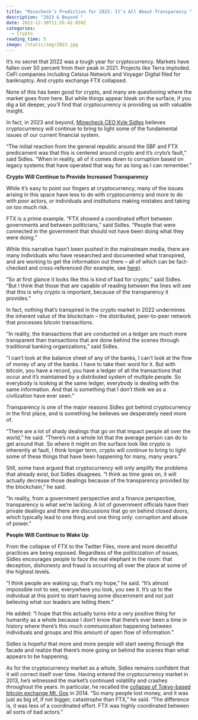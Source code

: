 ```yaml
---
title: "Minecheck’s Prediction for 2023: It’s All About Transparency "
description: "2023 & Beyond "
date: 2022-12-30T11:55:42.859Z
categories:
  - Crypto
reading_time: 5
image: /static/img/2023.jpg
---
```

It’s no secret that 2022 was a tough year for cryptocurrency. Markets have fallen over 50 percent from their peak in 2021. Projects like Terra imploded. CeFi companies including Celsius Network and Voyager Digital filed for bankruptcy. And crypto exchange FTX collapsed. 



None of this has been good for crypto, and many are questioning where the market goes from here. But while things appear bleak on the surface, if you dig a bit deeper, you’ll find that cryptocurrency is providing us with valuable insight.



In fact, in 2023 and beyond, [Minecheck CEO Kyle Sidles](https://www.minecheck.com/posts/crypto-expert-builds-mining-software-to-support-mining-operations/) believes cryptocurrency will continue to bring to light some of the fundamental issues of our current financial system.



“The initial reaction from the general republic around the SBF and FTX predicament was that this is centered around crypto and it’s cryto’s fault,” said Sidles. “When in reality, all of it comes down to corruption based on legacy systems that have operated that way for as long as I can remember.”



**Crypto Will Continue to Provide Increased Transparency**



While it’s easy to point our fingers at cryptocurrency, many of the issues arising in this space have less to do with cryptocurrency and more to do with poor actors, or individuals and institutions making mistakes and taking on too much risk.



FTX is a prime example. “FTX showed a coordinated effort between governments and between politicians,” said Sidles. “People that were connected in the government that should not have been doing what they were doing.”



While this narrative hasn’t been pushed in the mainstream media, there are many individuals who have researched and documented what transpired, and are working to get the information out there – all of which can be fact-checked and cross-referenced (for example, see [here](https://www.youtube.com/watch?app=desktop&v=OYQMcYCN2EA&feature=youtu.be)). 



“So at first glance it looks like this is kind of bad for crypto,” said Sidles. “But I think that those that are capable of reading between the lines will see that this is why crypto is important, because of the transparency it provides.”



In fact, nothing that’s transpired in the crypto market in 2022 undermines the inherent value of the blockchain – the distributed, peer-to-peer network that processes bitcoin transactions. 



“In reality, the transactions that are conducted on a ledger are much more transparent than transactions that are done behind the scenes through traditional banking organizations,” said Sidles. 



“I can’t look at the balance sheet of any of the banks, I can’t look at the flow of money of any of the banks. I have to take their word for it. But with bitcoin, you have a record, you have a ledger of all the transactions that occur and it’s maintained by a distributed system of multiple people. So everybody is looking at the same ledger, everybody is dealing with the same information. And that is something that I don’t think we as a civilization have ever seen.”



Transparency is one of the major reasons Sidles got behind cryptocurrency in the first place, and is something he believes we desperately need more of.



“There are a lot of shady dealings that go on that impact people all over the world,” he said. “There’s not a whole lot that the average person can do to get around that. So where it might on the surface look like crypto is inherently at fault, I think longer term, crypto will continue to bring to light some of these things that have been happening for many, many years.”



Still, some have argued that cryptocurrency will only amplify the problems that already exist, but Sidles disagrees. “I think as time goes on, it will actually decrease those dealings because of the transparency provided by the blockchain,” he said. 



“In reality, from a government perspective and a finance perspective, transparency is what we’re lacking. A lot of government officials have their private dealings and there are discussions that go on behind closed doors, which typically lead to one thing and one thing only: corruption and abuse of power.”



**People Will Continue to Wake Up**



From the collapse of FTX to the Twitter Files, more and more deceitful practices are being exposed. Regardless of the politicization of issues, Sidles encourages people to face the real elephant in the room: that deception, dishonesty and fraud is occurring all over the place at some of the highest levels.



“I think people are waking up, that’s my hope,” he said. “It’s almost impossible not to see, everywhere you look, you see it. It’s up to the individual at this point to start having some discernment and not just believing what our leaders are telling them.”



He added: “I hope that this actually turns into a very positive thing for humanity as a whole because I don’t know that there’s ever been a time in history where there’s this much communication happening between individuals and groups and this amount of open flow of information.”



Sidles is hopeful that more and more people will start seeing through the facade and realize that there’s more going on behind the scenes than what appears to be happening.



As for the cryptocurrency market as a whole, Sidles remains confident that it will correct itself over time. Having entered the cryptocurrency market in 2013, he’s witnessed the market’s continued volatility and crashes throughout the years. In particular, he recalled the [collapse of Tokyo-based bitcoin exchange Mt. Gox](https://www.wired.com/2014/03/bitcoin-exchange/) in 2014. “So many people lost money, and it was just as big of, if not bigger, catastrophe than FTX,” he said. “The difference is, it was less of a coordinated effort. FTX was highly coordinated between all sorts of bad actors.”
